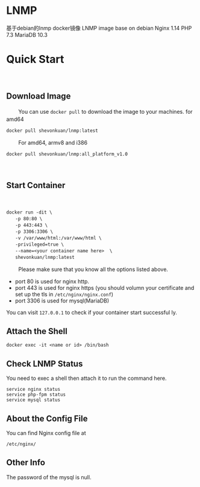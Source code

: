 # LNMP
基于debian的lnmp docker镜像
LNMP image base on debian
Nginx 1.14
PHP 7.3
MariaDB 10.3

# Quick Start
　　
## Download Image
　　
You can use `docker pull` to download the image to your machines.
for amd64
　　
```shell
docker pull shevonkuan/lnmp:latest
```
　　
For amd64, armv8 and i386
　　
```shell
docker pull shevonkuan/lnmp:all_platform_v1.0
```
　
## Start Container
　　
```shell
docker run -dit \
　　-p 80:80 \
　　-p 443:443 \
　　-p 3306:3306 \
　　-v /var/www/html:/var/www/html \
　　-privileged=true \
　　--name=<your container name here>  \
　　shevonkuan/lnmp:latest
```
　　
Please make sure that you know all the options listed above.

- port 80 is  used for nginx http.
- port 443 is used for nginx https (you should volumn your certificate and set up the tls in `/etc/nginx/nginx.conf`)
- port 3306 is used for mysql(MariaDB)

You can visit `127.0.0.1` to check if your container start successful ly.

## Attach the Shell 

```shell
docker exec -it <name or id> /bin/bash
```

##  Check LNMP Status
You need to exec a shell then attach it to run the command here.

```shell
service nginx status
service php-fpm status
service mysql status
```

## About the Config File
You can find Nginx config file at

```
/etc/nginx/
```

## Other Info
The password of the mysql is null.
